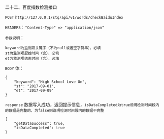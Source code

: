 二十二、百度指数检测接口

`POST` `http://127.0.0.1/stq/api/v1/words/checkBaiduIndex`

`HEADERS`：`"Content-Type" => "application/json"`

`参数说明`：

```
keyword为监测项关键字（不为null或者空字符串），必填
st为监测项起始时间（含），必填
et为监测项结束时间（含），必填
```

`BODY` 体：

```
{
    "keyword": "High School Love On",
    "st": "2017-09-01",
    "et": "2017-09-09"
}
```

`response` 数据写入成功，返回提示信息，`isDataCompleted为true说明检测时间段内的数据是完整的，为false则说明检测时间段内的数据不完整` 

```
{
    "getDataSuccess": true,
    "isDataCompleted": true
}
```



